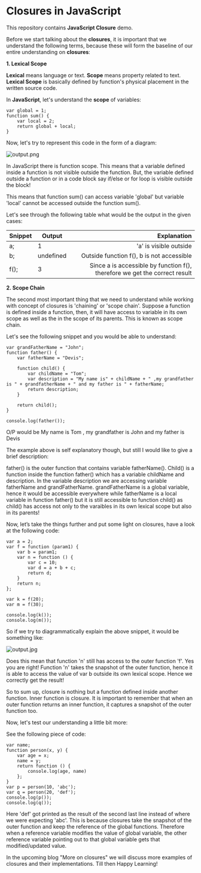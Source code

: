 Closures in JavaScript
======================

This repository contains **JavaScript Closure** demo.

Before we start talking about the **closures**, it is important that we understand the following terms, because these will form the baseline of our entire understanding on **closures**:


**1. Lexical Scope**

**Lexical** means language or text. **Scope** means property related to text. **Lexical Scope** is basically defined by function's physical placement in the written source code.

In **JavaScript**, let's understand the **scope** of variables:

```
var global = 1;
function sum() {
    var local = 2;
    return global + local;
}

```
Now, let's try to represent this code in the form of a diagram:

![output.png](https://raw.githubusercontent.com/namita1990/Closures/master/LexicalScopeUpdated.jpg)

In JavaScript there is function scope. This means that a variable defined inside a function is not visible outside the function. But, the variable defined outside a function or in a code block say if/else or for loop is visible outside the block!

This means that function sum() can access variable 'global' but variable 'local' cannot be accessed outside the function sum().

Let's see through the following table what would be the output in the given cases:

Snippet | Output | Explanation
------- | ------ | -----------:
a;  | 1 | 'a' is visible outside
b;  | undefined  | Outside function f(), b is not accessible
f();   | 3 | Since a is accessible by function f(), therefore we get the correct result

**2. Scope Chain**

The second most important thing that we need to understand while working with concept of closures is 'chaining' or 'scope chain'. Suppose a function is defined inside a function, then, it will have access to variable in its own scope as well as the in the scope of its parents. This is known as scope chain.

Let's see the following snippet and you would be able to understand:

```
var grandFatherName = "John";
function father() {
    var fatherName = "Devis";

    function child() {
        var childName = "Tom";
        var description = "My name is" + childName + " ,my grandfather is " + grandfatherName + " and my father is " + fatherName;
        return description;
    }

    return child();
}

console.log(father());

```
O/P would be My name is Tom , my grandfather is John and my father is Devis

The example above is self explanatory though, but still I would like to give a brief description:

father() is the outer function that contains variable fatherName(). Child() is a function inside the function father() which has a variable childName and description. In the variable description we are accessing variable fatherName and grandFatherName. grandFatherName is a global variable, hence it would be accessible everywhere while fatherName is a local variable in function father() but it is still accessible to function child() as child() has access not only to the varaibles in its own lexical scope but also in its parents!

Now, let’s take the things further and put some light on closures, have a look at the following code:

```
var a = 2;
var f = function (param1) {
    var b = param1;
    var n = function () {
        var c = 10;
        var d = a + b + c;
        return d;
    }
    return n;
};

var k = f(20);
var m = f(30);

console.log(k());
console.log(m());

```
So if we try to diagrammatically explain the above snippet, it would be something like:

![output.jpg](https://raw.githubusercontent.com/namita1990/Closures/master/ClosureDetailsUpdated.jpg)

Does this mean that function 'n' still has access to the outer function 'f'. Yes you are right! Function 'n' takes the snapshot of the outer function, hence it is able to access the value of var b  outside its own lexical scope. Hence we correctly get the result!

So to sum up, closure is nothing but a function defined inside another function. Inner function is closure. It is important to remember that when an outer function returns an inner function, it captures a snapshot of the outer function too.

Now, let's test our understanding a little bit more:

See the following piece of code:

```
var name;
function person(x, y) {
    var age = x;
    name = y;
    return function () {
        console.log(age, name)
    };
}
var p = person(10, 'abc');
var q = person(20, 'def');
console.log(p());
console.log(q());

```
Here 'def' got printed as the result of the second last line instead of where we were expecting 'abc'. This is because closures take the snapshot of the outer function and keep the reference of the global functions. Therefore when a reference variable modifies the value of global variable, the other reference variable pointing out to that global variable gets that modified/updated value.

In the upcoming blog "More on closures" we will discuss more examples of closures and their implementations. Till then Happy Learning!
